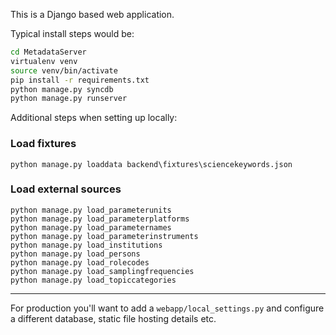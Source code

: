 
This is a Django based web application.

Typical install steps would be:

```sh
cd MetadataServer
virtualenv venv
source venv/bin/activate
pip install -r requirements.txt
python manage.py syncdb
python manage.py runserver
```

Additional steps when setting up locally:

### Load fixtures
```
python manage.py loaddata backend\fixtures\sciencekeywords.json
```

### Load external sources
```
python manage.py load_parameterunits
python manage.py load_parameterplatforms
python manage.py load_parameternames
python manage.py load_parameterinstruments
python manage.py load_institutions
python manage.py load_persons
python manage.py load_rolecodes
python manage.py load_samplingfrequencies
python manage.py load_topiccategories
```

---

For production you'll want to add a `webapp/local_settings.py` and configure a 
different database, static file hosting details etc.

